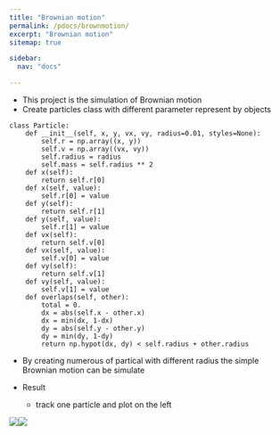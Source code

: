 ```yaml
---
title: "Brownian motion"
permalink: /pdocs/brownmotion/
excerpt: "Brownian motion"
sitemap: true

sidebar:
  nav: "docs"

---
```


- This project is the simulation of Brownian motion
- Create particles class with different parameter represent by objects
```python=
class Particle:
    def __init__(self, x, y, vx, vy, radius=0.01, styles=None):
        self.r = np.array((x, y))
        self.v = np.array((vx, vy))
        self.radius = radius
        self.mass = self.radius ** 2
    def x(self):
        return self.r[0]
    def x(self, value):
        self.r[0] = value
    def y(self):
        return self.r[1]
    def y(self, value):
        self.r[1] = value
    def vx(self):
        return self.v[0]
    def vx(self, value):
        self.v[0] = value
    def vy(self):
        return self.v[1]
    def vy(self, value):
        self.v[1] = value
    def overlaps(self, other):
        total = 0.
        dx = abs(self.x - other.x)
        dx = min(dx, 1-dx)
        dy = abs(self.y - other.y)
        dy = min(dy, 1-dy)
        return np.hypot(dx, dy) < self.radius + other.radius
```
- By creating numerous of partical with different radius the simple Brownian motion can be simulate
- Result

    - track one particle and plot on the left


![](https://i.imgur.com/ozgpWOf.gif)![](https://i.imgur.com/LqnoXut.png)
